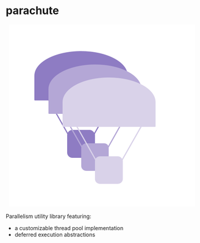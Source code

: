 # parachute

<p align="center"><img src="dox/logo.png"/></p>

Parallelism utility library featuring:

- a customizable thread pool implementation
- deferred execution abstractions
